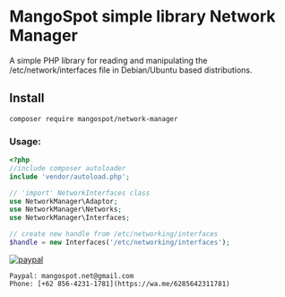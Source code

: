 # MangoSpot simple library Network Manager

A simple PHP library for reading and manipulating the /etc/network/interfaces file in Debian/Ubuntu based distributions.

## Install

```
composer require mangospot/network-manager
```

### Usage:

```php
<?php
//include composer autoloader
include 'vendor/autoload.php';

// 'import' NetworkInterfaces class
use NetworkManager\Adaptor;
use NetworkManager\Networks;
use NetworkManager\Interfaces;

// create new handle from /etc/networking/interfaces
$handle = new Interfaces('/etc/networking/interfaces');
```

[![paypal](https://www.paypalobjects.com/en_US/i/btn/btn_donateCC_LG.gif)](https://www.paypal.com/cgi-bin/webscr?cmd=_s-xclick&hosted_button_id=8CRUEDLPLCFSQ)

```
Paypal: mangospot.net@gmail.com
Phone: [+62 856-4231-1781](https://wa.me/6285642311781)
```
